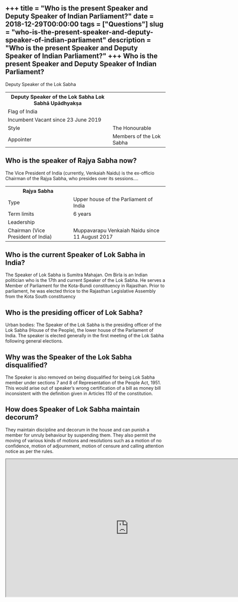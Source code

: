 +++
title = "Who is the present Speaker and Deputy Speaker of Indian Parliament?"
date = 2018-12-29T00:00:00
tags = ["Questions"]
slug = "who-is-the-present-speaker-and-deputy-speaker-of-indian-parliament"
description = "Who is the present Speaker and Deputy Speaker of Indian Parliament?"
+++
Who is the present Speaker and Deputy Speaker of Indian Parliament?
-------------------------------------------------------------------

Deputy Speaker of the Lok Sabha

<table><tr><th>Deputy Speaker of the Lok Sabha Lok Sabhā Upādhyakṣa</th></tr><tr><td>Flag of India</td></tr><tr><td>Incumbent Vacant since 23 June 2019</td></tr><tr><td>Style</td><td>The Honourable</td></tr><tr><td>Appointer</td><td>Members of the Lok Sabha</td></tr></table>

Who is the speaker of Rajya Sabha now?
--------------------------------------

The Vice President of India (currently, Venkaiah Naidu) is the ex-officio Chairman of the Rajya Sabha, who presides over its sessions….

<table><tr><th>Rajya Sabha</th></tr><tr><td>Type</td><td>Upper house of the Parliament of India</td></tr><tr><td>Term limits</td><td>6 years</td></tr><tr><td>Leadership</td></tr><tr><td>Chairman (Vice President of India)</td><td>Muppavarapu Venkaiah Naidu since 11 August 2017</td></tr></table>

Who is the current Speaker of Lok Sabha in India?
-------------------------------------------------

The Speaker of Lok Sabha is Sumitra Mahajan. Om Birla is an Indian politician who is the 17th and current Speaker of the Lok Sabha. He serves a Member of Parliament for the Kota-Bundi constituency in Rajasthan. Prior to parliament, he was elected thrice to the Rajasthan Legislative Assembly from the Kota South constituency

Who is the presiding officer of Lok Sabha?
------------------------------------------

Urban bodies: The Speaker of the Lok Sabha is the presiding officer of the Lok Sabha (House of the People), the lower house of the Parliament of India. The speaker is elected generally in the first meeting of the Lok Sabha following general elections.

Why was the Speaker of the Lok Sabha disqualified?
--------------------------------------------------

The Speaker is also removed on being disqualified for being Lok Sabha member under sections 7 and 8 of Representation of the People Act, 1951. This would arise out of speaker’s wrong certification of a bill as money bill inconsistent with the definition given in Articles 110 of the constitution.

How does Speaker of Lok Sabha maintain decorum?
-----------------------------------------------

They maintain discipline and decorum in the house and can punish a member for unruly behaviour by suspending them. They also permit the moving of various kinds of motions and resolutions such as a motion of no confidence, motion of adjournment, motion of censure and calling attention notice as per the rules.

<iframe allow="accelerometer; autoplay; clipboard-write; encrypted-media; gyroscope; picture-in-picture" allowfullscreen="" class="__youtube_prefs__  epyt-is-override  no-lazyload" data-no-lazy="1" data-origheight="433" data-origwidth="770" data-skipgform_ajax_framebjll="" height="433" id="_ytid_91263" loading="lazy" src="https://www.youtube.com/embed/LKpGQKi_iug?enablejsapi=1&autoplay=0&cc_load_policy=0&cc_lang_pref=&iv_load_policy=1&loop=0&modestbranding=0&rel=1&fs=1&playsinline=0&autohide=2&theme=dark&color=red&controls=1&" title="YouTube player" width="770"></iframe>